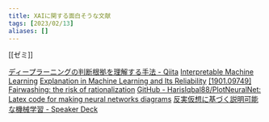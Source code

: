 ```yaml
---
title: XAIに関する面白そうな文献
tags: [2023/02/13]
aliases: []
---
```


[[ゼミ]]

[ディープラーニングの判断根拠を理解する手法 - Qiita](https://qiita.com/icoxfog417/items/8689f943fd1225e24358)
[Interpretable Machine Learning](https://hacarus.github.io/interpretable-ml-book-ja/index.html)
[Explanation in Machine Learning and Its Reliability](https://www.slideshare.net/SatoshiHara3/explanation-in-machine-learning-and-its-reliability-250827393)
[[1901.09749] Fairwashing: the risk of rationalization](https://arxiv.org/abs/1901.09749)
[GitHub - HarisIqbal88/PlotNeuralNet: Latex code for making neural networks diagrams](https://github.com/HarisIqbal88/PlotNeuralNet)
[反実仮想に基づく説明可能な機械学習 - Speaker Deck](https://speakerdeck.com/kelicht/fan-shi-jia-xiang-niji-tukushuo-ming-ke-neng-naji-jie-xue-xi?slide=33)